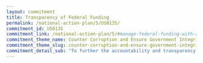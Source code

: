 ```yaml
---
layout: commitment
title: Transparency of Federal Funding
permalink: /national-action-plan/5/US0135/
commitment_id: US0135
commitment_link: /national-action-plan/5/#manage-federal-funding-with-accountability-transparency-and-stewardship
commitment_theme_name: Counter Corruption and Ensure Government Integrity and Accountability to the Public
commitment_theme_slug: counter-corruption-and-ensure-government-integrity-and-accountability-to-the-public
commitment_detail_sub: "To further the accountability and transparency of Federal spending, the Administration is committed to advancing the Federal Program Inventory efforts as outlined in the Office of Management and Budget’s 2021 report to Congress."
---
```


